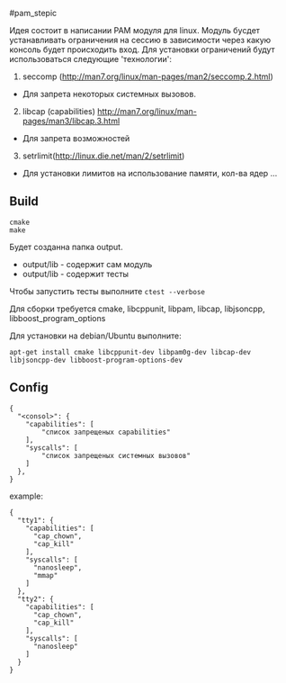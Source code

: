 #pam_stepic

Идея состоит в написании PAM модуля для linux.
Модуль буcдет устанавливать ограничения на сессию в зависимости через какую консоль будет происходить вход.
Для установки ограничений будут использоваться следующие 'технологии':

1. seccomp (http://man7.org/linux/man-pages/man2/seccomp.2.html)
  * Для запрета некоторых системных вызовов.
2. libcap (capabilities) http://man7.org/linux/man-pages/man3/libcap.3.html
  * Для запрета возможностей
3. setrlimit(http://linux.die.net/man/2/setrlimit)
  * Для установки лимитов на использование памяти, кол-ва ядер ...
  
## Build
```
cmake
make
```
Будет созданна папка output.
  * output/lib - содержит сам модуль
  * output/lib - содержит тесты
  
Чтобы запустить тесты выполните `ctest --verbose`

Для сборки требуется cmake, libcppunit, libpam, libcap, libjsoncpp, libboost_program_options

Для установки на debian/Ubuntu выполните:
```
apt-get install cmake libcppunit-dev libpam0g-dev libcap-dev libjsoncpp-dev libboost-program-options-dev
```

## Config
```
{
  "<consol>": {
    "capabilities": [
        "список запрещеных capabilities"
    ],
    "syscalls": [
        "список запрещеных системных вызовов"
    ]
  },
}
```
example:
```
{
  "tty1": {
    "capabilities": [
      "cap_chown",
      "cap_kill"
    ],
    "syscalls": [
      "nanosleep",
      "mmap"
    ]
  },
  "tty2": {
    "capabilities": [
      "cap_chown",
      "cap_kill"
    ],
    "syscalls": [
      "nanosleep"
    ]
  }
}
```